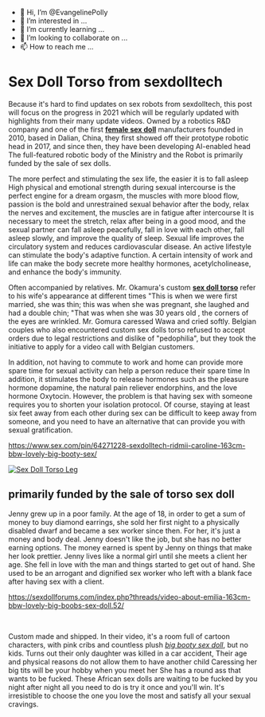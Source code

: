 - 👋 Hi, I’m @EvangelinePolly
- 👀 I’m interested in ...
- 🌱 I’m currently learning ...
- 💞️ I’m looking to collaborate on ...
- 📫 How to reach me ...

<!---
EvangelinePolly/EvangelinePolly is a ✨ special ✨ repository because its `README.md` (this file) appears on your GitHub profile.
You can click the Preview link to take a look at your changes.
--->
<!DOCTYPE html PUBLIC "-//W3C//DTD XHTML 1.0 Transitional//EN" "http://www.w3.org/TR/xhtml1/DTD/xhtml1-transitional.dtd">
<html xmlns="http://www.w3.org/1999/xhtml">
<head>
<meta http-equiv="Content-Type" content="text/html; charset=gb2312" />
<h1>Sex Doll Torso from sexdolltech</h1>
</head>

<body>
<p>Because it's hard to find updates on sex robots from sexdolltech, this post will focus on the progress in 2021 which will be regularly updated with highlights from their many update videos. Owned by a robotics R&amp;D company and one of the first <a href="https://www.sexdolltech.com/product-category/shop-by-categories/sex-doll-gender/female-sex-dolls/"><strong>female sex doll</strong></a> manufacturers founded in 2010, based in Dalian, China, they first showed off their prototype robotic head in 2017, and since then, they have been developing AI-enabled head The full-featured robotic body of the Ministry and the Robot is primarily funded by the sale of sex dolls.</p>
<p>The more perfect and stimulating the sex life, the easier it is to fall asleep High physical and emotional strength during sexual intercourse is the perfect engine for a dream orgasm, the muscles with more blood flow, passion is the bold and unrestrained sexual behavior after the body, relax the nerves and excitement, the muscles are in fatigue after intercourse It is necessary to meet the stretch, relax after being in a good mood, and the sexual partner can fall asleep peacefully, fall in love with each other, fall asleep slowly, and improve the quality of sleep. Sexual life improves the circulatory system and reduces cardiovascular disease. An active lifestyle can stimulate the body's adaptive function. A certain intensity of work and life can make the body secrete more healthy hormones, acetylcholinease, and enhance the body's immunity.</p>
<p>Often accompanied by relatives. Mr. Okamura's custom <a href="https://www.sexdolltech.com/product-category/shop-by-categories/sex-doll-body-type/torso-sex-dolls/"><strong>sex doll torso</strong></a> refer to his wife's appearance at different times &quot;This is when we were first married, she was thin; this was when she was pregnant, she laughed and had a double chin; &quot;That was when she was 30 years old , the corners of the eyes are wrinkled. Mr. Gomura caressed Wawa and cried softly. Belgian couples who also encountered custom sex dolls torso refused to accept orders due to legal restrictions and dislike of &quot;pedophilia&quot;, but they took the initiative to apply for a video call with Belgian customers.</p>
<p>In addition, not having to commute to work and home can provide more spare time for sexual activity can help a person reduce their spare time In addition, it stimulates the body to release hormones such as the pleasure hormone dopamine, the natural pain reliever endorphins, and the love hormone Oxytocin. However, the problem is that having sex with someone requires you to shorten your isolation protocol. Of course, staying at least six feet away from each other during sex can be difficult to keep away from someone, and you need to have an alternative that can provide you with sexual gratification.</p>
<p><a href="https://www.sex.com/pin/64271228-sexdolltech-ridmii-caroline-163cm-bbw-lovely-big-booty-sex/">https://www.sex.com/pin/64271228-sexdolltech-ridmii-caroline-163cm-bbw-lovely-big-booty-sex/</a></p>
<p><a href="https://www.sexdolltech.com/product/half-body-leg-feet-sex-toys-with-leg-anal-sex-doll-torso/"><img src="https://www.sexdolltech.com/wp-content/uploads/2022/06/DSC_1212-800x533.jpg" alt="Sex Doll Torso Leg" border="0"/></a></p>
<h2>primarily funded by the sale of torso sex doll</h2>
<p> Jenny grew up in a poor family. At the age of 18, in order to get a sum of money to buy diamond earrings, she sold her first night to a physically disabled dwarf and became a sex worker since then. For her, it's just a money and body deal. Jenny doesn't like the job, but she has no better earning options. The money earned is spent by Jenny on things that make her look prettier. Jenny lives like a normal girl until she meets a client her age. She fell in love with the man and things started to get out of hand. She used to be an arrogant and dignified sex worker who left with a blank face after having sex with a client.</p>
<p><a href="https://sexdollforums.com/index.php?threads/video-about-emilia-163cm-bbw-lovely-big-boobs-sex-doll.52/">https://sexdollforums.com/index.php?threads/video-about-emilia-163cm-bbw-lovely-big-boobs-sex-doll.52/</a></p><br/>
<p> Custom made and shipped. In their video, it's a room full of cartoon characters, with pink cribs and countless plush <a href="https://www.sexdolltech.com/product-category/shop-by-categories/sex-doll-body-type/big-booty-sex-dolls/"><em>big booty sex doll</em></a>, but no kids. Turns out their only daughter was killed in a car accident, Their age and physical reasons do not allow them to have another child Caressing her big tits will be your hobby when you meet her She has a round ass that wants to be fucked. These African sex dolls are waiting to be fucked by you night after night all you need to do is try it once and you'll win. It's irresistible to choose the one you love the most and satisfy all your sexual cravings.</p>
<p></p>
</body>
</html>
